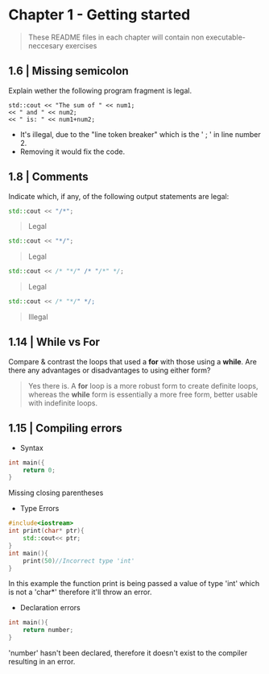 # Chapter 1 - Getting started
> These README files in each chapter will contain non executable-neccesary exercises

## 1.6 | Missing semicolon
Explain wether the following program fragment is legal.
```
std::cout << "The sum of " << num1;
<< " and " << num2;
<< " is: " << num1+num2;
```
- It's illegal, due to the "line token breaker" which is the ' ; ' in line number 2.
- Removing it would fix the code.

## 1.8 | Comments
Indicate which, if any, of the following output statements are legal:
```c++
std::cout << "/*";
```
> Legal
```c++
std::cout << "*/";
```
> Legal
```c++
std::cout << /* "*/" /* "/*" */;
```
> Legal
```c++
std::cout << /* "*/" */;
```
> Illegal

## 1.14 | While vs For
Compare & contrast the loops that used a **for** with those using a **while**. Are there any advantages or disadvantages to using either form?
> Yes there is. A **for** loop is a more robust form to create definite loops, whereas the **while** form is essentially a more free form, better usable with indefinite loops.

## 1.15 | Compiling errors

- Syntax
```c++
int main({
    return 0;
}
```
Missing closing parentheses

- Type Errors
```c++
#include<iostream>
int print(char* ptr){
    std::cout<< ptr;
}
int main(){
    print(50)//Incorrect type 'int'
}
```
In this example the function print is being passed a value of type 'int' which is not a 'char*' therefore it'll throw an error.

- Declaration errors
```c++
int main(){
    return number;
}
```
'number' hasn't been declared, therefore it doesn't exist to the compiler resulting in an error.

